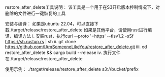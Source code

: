 restore_after_delete工具说明：
    该工具是一个用于在S3开启版本控制情况下，对删除的文件进行一键恢复的工具


安装与编译：
    如果是ubuntu 22.04，可以直接下载./target/release/restore_after_delete
    如果是其他平台，请使用rust进行编译，编译方法 
        i. 安装rust，执行curl --proto '=https' --tlsv1.2 -sSf https://sh.rustup.rs | sh 
        ii. git clone https://github.com/IAmSomeoneLikeYou/restore_after_delete.git 
        iii. cd restore_after_delete && cargo build --release 
        iv. 执行文件在./target/release/restore_after_delete

使用示例： 
    ./target/release/restore_after_delete s3://bucket/prefix
